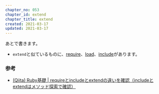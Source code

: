 ```yaml
---
chapter_no: 053
chapter_id: extend
chapter_title: extend
created: 2021-03-17
updated: 2021-03-17
---
```

あとで書きます。

- `extend`と似ているものに、[require](#require)、[load](#load)、[include](#include)があります。

### 参考
- [(Qiita) Ruby基礎 \| requireとincludeとextendの違いを確認（includeとextendはメソッド探索で確認）](https://qiita.com/suzukiry/items/db936ff7312ba7d97315)
